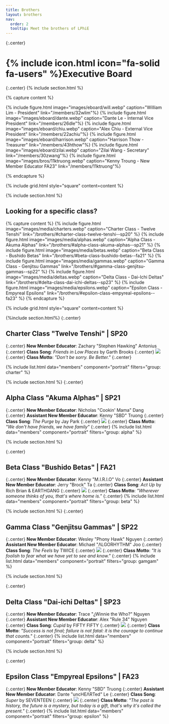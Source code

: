 ```yaml
---
title: Brothers
layout: brothers
nav:
  order: 2
  tooltip: Meet the brothers of LPhiE
---
```


{:.center}
# {% include icon.html icon="fa-solid fa-users" %}Executive Board
{:.center}
{% include section.html %}

{% capture content %}

{% include figure.html image="images/eboard/will.webp" caption="William Lim - President" link="/members/32wlim"%}
{% include figure.html image="images/eboard/dante.webp" caption="Dante Le - Internal Vice President" link="/members/26dle"%}
{% include figure.html image="images/eboard/chiu.webp" caption="Alex Chiu - External Vice President" link="/members/22achiu"%}
{% include figure.html image="images/eboard/harrison.webp" caption="Harrison Thow - Treasurer" link="/members/43hthow"%}
{% include figure.html image="images/eboard/zilai.webp" caption="Zilai Wang - Secretary" link="/members/30zwang"%}
{% include figure.html image="images/bros/11ktruong.webp" caption="Kenny Troung - New Member Educator FA23" link="/members/11ktruong"%}


{% endcapture %}

{% include grid.html style="square" content=content %}

{% include section.html %}

<h2>Looking for a specific class?</h2>

{% capture content %}
{% include figure.html image="images/media/charters.webp" caption="Charter Class - Twelve Tenshi" link="/brothers/#charter-class-twelve-tenshi--sp20" %}
{% include figure.html image="images/media/alphas.webp" caption="Alpha Class - Akuma Alphas" link="/brothers/#alpha-class-akuma-alphas--sp21" %}
{% include figure.html image="images/media/betas.webp" caption="Beta Class - Bushido Betas" link="/brothers/#beta-class-bushido-betas--fa21" %}
{% include figure.html image="images/media/gammas.webp" caption="Gamma Class - Genjitsu Gammas" link="/brothers/#gamma-class-genjitsu-gammas--sp22" %}
{% include figure.html image="images/media/deltas.webp" caption="Delta Class - Dai-Ichi Deltas" link="/brothers/#delta-class-dai-ichi-deltas--sp23" %}
{% include figure.html image="images/media/epsilons.webp" caption="Epsilon Class - Empyreal Epsilons" link="/brothers/#epsilon-class-empyreal-epsilons--fa23" %}
{% endcapture %}

{% include grid.html style="square" content=content %}

{%include section.html%} 
{:.center}
## Charter Class "Twelve Tenshi" | SP20
{:.center}
**New Member Educator**: Zachary "Stephen Hawking" Antonius
{:.center}
**Class Song**: _Friends in Low Places_ by Garth Brooks 
{:.center}
![](https://open.spotify.com/track/0TErIsJMsMCN01oGH7tiAh?si=22cab197df5340a0)
{:.center}
**Class Motto**: _"Don't be sorry. Be Better."_
{:.center}

{% include list.html data="members" component="portrait" filters="group: charter" %}

{% include section.html %}
{:.center}
## Alpha Class "Akuma Alphas" | SP21
{:.center}
**New Member Educator**: Nicholas "Cookin' Mama" Dang
{:.center}
**Assistant New Member Educator**: Kenny "SBD" Truong
{:.center}
**Class Song**: _The Purge_ by Jay Park 
{:.center}
![](https://open.spotify.com/track/1AImhVnSRsY4svcZRAtE5l?si=3114240e97244dcc)
{:.center}
**Class Motto**: _"We don't have friends, we have family"_
{:.center}
{% include list.html data="members" component="portrait" filters="group: alpha" %}

{% include section.html %}

{:.center}
## Beta Class "Bushido Betas" | FA21
{:.center}
**New Member Educator**: Kenny "M.I.R.I.O" Vo
{:.center}
**Assistant New Member Educator**: Jerry "Brock" Ta
{:.center}
**Class Song**: _Act Up_ by Rich Brian & EARTHGANG 
{:.center}
![](https://open.spotify.com/track/36Ajx3OHw1qOAjS4tJs38V?si=020b2f65eed34701)
{:.center}
**Class Motto**: _"Wherever someone thinks of you, that's where home is."_
{:.center}
{% include list.html data="members" component="portrait" filters="group: beta" %}

{% include section.html %}
{:.center}
## Gamma Class "Genjitsu Gammas" | SP22
{:.center}
**New Member Educator**: Wesley "Phony Hawk" Nguyen
{:.center}
**Assistant New Member Educator**: Michael "ΛLGORHYTHM" Joo
{:.center}
**Class Song**: _The Feels_ by TWICE 
{:.center}
![](https://open.spotify.com/track/1XyzcGhmO7iUamSS94XfqY?si=69da87a009bc4830)
{:.center}
**Class Motto**: _"It is foolish to fear what we have yet to see and know."_
{:.center}
{% include list.html data="members" component="portrait" filters="group: gamgam" %}

{% include section.html %}


{:.center}
## Delta Class "Dai-ichi Deltas" | SP23
{:.center}
**New Member Educator**: Trace "¿Winnie the Who?" Nguyen
{:.center}
**Assistant New Member Educator**: Alex "Rule 34" Nguyen
{:.center}
**Class Song**: _Cupid_ by FIFTY FIFTY 
{:.center}
![](https://open.spotify.com/track/5mg3VB3Qh7jcR5kAAC4DSV?si=ade3e6aba87b40c9)
{:.center}
**Class Motto**: _"Success is not final; failure is not fatal: it is the courage to continue that counts."_
{:.center}
{% include list.html data="members" component="portrait" filters="group: delta" %}

{% include section.html %}

{:.center}
## Epsilon Class "Empyreal Epsilons" | FA23
{:.center}
**New Member Educator**: Kenny "SBD" Truong
{:.center}
**Assistant New Member Educator**: Dante "uncHEΛRTed" Le
{:.center}
**Class Song**: _Super_ by SEVENTEEN 
{:.center}
![](https://open.spotify.com/track/3AOf6YEpxQ894FmrwI9k96?si=94078c8da4f54654)
{:.center}
**Class Motto**: _"The past is history, the future is a mystery, but today is a gift, that's why it's called the present."_
{:.center}
{% include list.html data="members" component="portrait" filters="group: epsilon" %}
